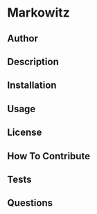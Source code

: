 # Markowitz

## Author

## Description

## Installation

## Usage

## License

## How To Contribute

## Tests

## Questions